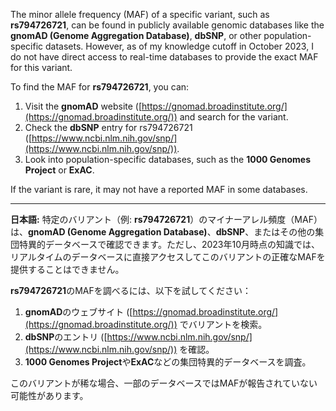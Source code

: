 The minor allele frequency (MAF) of a specific variant, such as **rs794726721**, can be found in publicly available genomic databases like the **gnomAD (Genome Aggregation Database)**, **dbSNP**, or other population-specific datasets. However, as of my knowledge cutoff in October 2023, I do not have direct access to real-time databases to provide the exact MAF for this variant.

To find the MAF for **rs794726721**, you can:

1. Visit the **gnomAD** website ([https://gnomad.broadinstitute.org/](https://gnomad.broadinstitute.org/)) and search for the variant.
2. Check the **dbSNP** entry for rs794726721 ([https://www.ncbi.nlm.nih.gov/snp/](https://www.ncbi.nlm.nih.gov/snp/)).
3. Look into population-specific databases, such as the **1000 Genomes Project** or **ExAC**.

If the variant is rare, it may not have a reported MAF in some databases.

---

**日本語:**
特定のバリアント（例: **rs794726721**）のマイナーアレル頻度（MAF）は、**gnomAD (Genome Aggregation Database)**、**dbSNP**、またはその他の集団特異的データベースで確認できます。ただし、2023年10月時点の知識では、リアルタイムのデータベースに直接アクセスしてこのバリアントの正確なMAFを提供することはできません。

**rs794726721**のMAFを調べるには、以下を試してください：
1. **gnomAD**のウェブサイト ([https://gnomad.broadinstitute.org/](https://gnomad.broadinstitute.org/)) でバリアントを検索。
2. **dbSNP**のエントリ ([https://www.ncbi.nlm.nih.gov/snp/](https://www.ncbi.nlm.nih.gov/snp/)) を確認。
3. **1000 Genomes Project**や**ExAC**などの集団特異的データベースを調査。

このバリアントが稀な場合、一部のデータベースではMAFが報告されていない可能性があります。